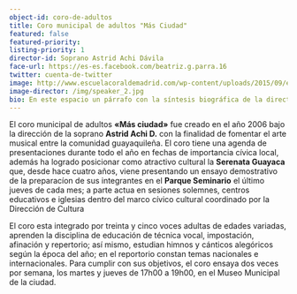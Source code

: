 ```yaml
---
object-id: coro-de-adultos
title: Coro municipal de adultos "Más Ciudad"
featured: false
featured-priority:
listing-priority: 1
director-id: Soprano Astrid Achi Dávila
face-url: https://es-es.facebook.com/beatriz.g.parra.16
twitter: cuenta-de-twitter
image: http://www.escuelacoraldemadrid.com/wp-content/uploads/2015/09/escuela_coral_20-586x349.jpg
image-director: /img/speaker_2.jpg
bio: En este espacio un párrafo con la síntesis biográfica de la directora del coro. Mínimo siete líneas.
---
```


El coro municipal de adultos **&laquo;Más ciudad&raquo;** fue creado en el año 2006 bajo la  dirección de la soprano **Astrid Achi D.** con la finalidad de fomentar el arte musical entre la comunidad guayaquileña.  El coro tiene una agenda de presentaciones durante todo el año en fechas de importancia cívica local, además ha logrado posicionar como atractivo cultural la **Serenata Guayaca** que, desde hace cuatro años, viene presentando un ensayo demostrativo de la preparacíon de sus integrantes en el **Parque Seminario** el último jueves de cada mes; a parte actua en sesiones solemnes, centros educativos e iglesias dentro del marco cívico cultural coordinado por la Dirección de Cultura

El coro esta integrado por treinta y cinco voces adultas de edades variadas, aprenden la disciplina de educación de técnica vocal, impostación, afinación y repertorio; así mismo, estudian himnos y cánticos alegóricos según la época del año; en el reportorio constan temas nacionales e internacionales. Para cumplir con sus objetivos, el coro ensaya dos veces por semana, los martes y jueves de 17h00 a 19h00, en el Museo Municipal de la ciudad.
